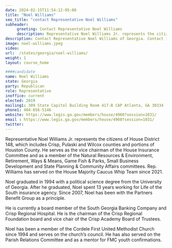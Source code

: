 ```yaml
---
date: 2024-02-15T11:54:12-05:00
title: "Noel Williams"
seo_title: "contact Representative Noel Williams"
subheader:
     greeting: Contact Representative Noel Williams
     description: Representative Noel Williams Jr. represents the citizens of House District 148, which includes Crisp, Pulaski and Wilcox counties and portions of Houston County. He serves as the vice chairman of the House Insurance Committee and as a member of the Natural Resources & Environment, Retirement, Ways & Means, Game Fish & Parks, Small Business Development and State Planning & Community Affairs committees.
description: Contact Representative Noel Williams of Georgia. Contact information for Noel Williams includes email address, phone number, and mailing address.
image: noel-williams.jpeg
video:
url:  /states/georgia/noel-williams/
weight: 1
layout: course_home

####candidate
name: Noel Williams
state: Georgia
party: Republican
role: Representative
inoffice: current
elected: 2019
mailing1: 309 State Capitol Building Room 417-B CAP Atlanta, GA 30334
phone1: 404-656-5146
website: https://www.legis.ga.gov/members/house/4960?session=1031/
email : https://www.legis.ga.gov/members/house/4960?session=1031/
twitter:
---
```


Representative Noel Williams Jr. represents the citizens of House District 148, which includes Crisp, Pulaski and Wilcox counties and portions of Houston County. He serves as the vice chairman of the House Insurance Committee and as a member of the Natural Resources & Environment, Retirement, Ways & Means, Game Fish & Parks, Small Business Development and State Planning & Community Affairs committees. Rep. Williams has served on the House Majority Caucus Whip Team since 2021.

Noel graduated in 1994 with a political science degree from the University of Georgia. After he graduated, Noel spent 13 years working for Life of the South insurance agency. Since 2007, Noel has been with the Partners Benefit Group as a principle.

He is currently a board member of the South Georgia Banking Company and Crisp Regional Hospital. He is the chairman of the Crisp Regional Foundation board and vice chair of the Crisp Academy Board of Trustees.

Noel has been a member of the Cordele First United Methodist Church since 1994 and serves on the church’s council. He has also served on the Parish Relations Committee and as a mentor for FMC youth confirmations.
